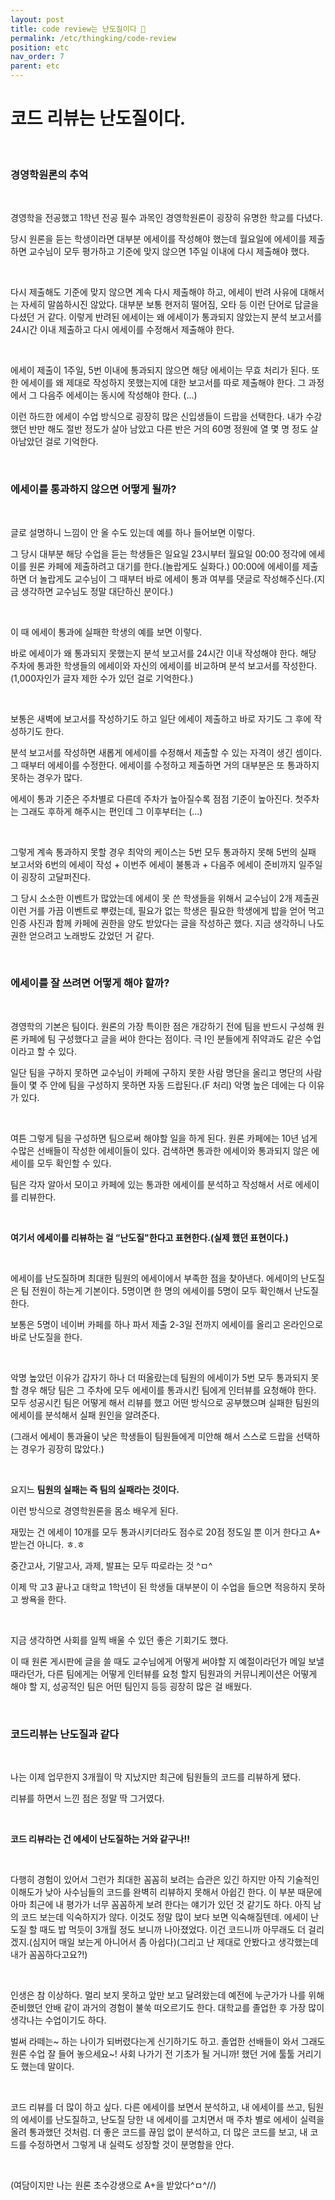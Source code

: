 ```yaml
---
layout: post
title: code review는 난도질이다 🔪
permalink: /etc/thingking/code-review
position: etc
nav_order: 7
parent: etc
---
```



# 코드 리뷰는 난도질이다.

<br/>

### 경영학원론의 추억

<br/>

경영학을 전공했고 1학년 전공 필수 과목인 경영학원론이 굉장히 유명한 학교를 다녔다.

당시 원론을 듣는 학생이라면 대부분 에세이를 작성해야 했는데 월요일에 에세이를 제출하면 교수님이 모두 평가하고 기준에 맞지 않으면 1주일 이내에 다시 제출해야 했다.

<br/>

다시 제출해도 기준에 맞지 않으면 계속 다시 제출해야 하고, 에세이 반려 사유에 대해서는 자세히 말씀하시진 않았다. 대부분 보통 현저히 떨어짐, 오타 등 이런 단어로 답글을 다셨던 거 같다. 이렇게 반려된 에세이는 왜 에세이가 통과되지 않았는지 분석 보고서를 24시간 이내 제출하고 다시 에세이를 수정해서 제출해야 한다.

<br/>

에세이 제출이 1주일, 5번 이내에 통과되지 않으면 해당 에세이는 무효 처리가 된다. 또한 에세이를 왜 제대로 작성하지 못했는지에 대한 보고서를 따로 제출해야 한다. 그 과정에서 그 다음주 에세이는 동시에 작성해야 한다. (...)

이런 하드한 에세이 수업 방식으로 굉장히 많은 신입생들이 드랍을 선택한다. 내가 수강했던 반만 해도 절반 정도가 살아 남았고 다른 반은 거의 60명 정원에 열 몇 명 정도 살아남았던 걸로 기억한다.

<br/>

### 에세이를 통과하지 않으면 어떻게 될까?

<br/>

글로 설명하니 느낌이 안 올 수도 있는데 예를 하나 들어보면 이렇다.

그 당시 대부분 해당 수업을 듣는 학생들은 일요일 23시부터 월요일 00:00 정각에 에세이를 원론 카페에 제출하려고 대기를 한다.(놀랍게도 실화다.) 00:00에 에세이를 제출하면 더 놀랍게도 교수님이 그 때부터 바로 에세이 통과 여부를 댓글로 작성해주신다.(지금 생각하면 교수님도 정말 대단하신 분이다.)

<br/>

이 때 에세이 통과에 실패한 학생의 예를 보면 이렇다.

바로 에세이가 왜 통과되지 못했는지 분석 보고서를 24시간 이내 작성해야 한다. 해당 주차에 통과한 학생들의 에세이와 자신의 에세이를 비교하며 분석 보고서를 작성한다. (1,000자인가 글자 제한 수가 있던 걸로 기억한다.)

<br/>

보통은 새벽에 보고서를 작성하기도 하고 일단 에세이 제출하고 바로 자기도 그 후에 작성하기도 한다. 

분석 보고서를 작성하면 새롭게 에세이를 수정해서 제출할 수 있는 자격이 생긴 셈이다. 그 때부터 에세이를 수정한다. 에세이를 수정하고 제출하면 거의 대부분은 또 통과하지 못하는 경우가 많다. 

에세이 통과 기준은 주차별로 다른데 주차가 높아질수록 점점 기준이 높아진다. 첫주차는 그래도 후하게 해주시는 편인데 그 이후부터는 (...)

<br/>

그렇게 계속 통과하지 못할 경우 최악의 케이스는 5번 모두 통과하지 못해 5번의 실패 보고서와 6번의 에세이 작성 + 이번주 에세이 불통과 + 다음주 에세이 준비까지 일주일이 굉장히 고달퍼진다.

그 당시 소소한 이벤트가 많았는데 에세이 못 쓴 학생들을 위해서 교수님이 2개 제출권 이런 거를 가끔 이벤트로 뿌렸는데, 필요가 없는 학생은 필요한 학생에게 밥을 얻어 먹고 인증 사진과 함께 카페에 권한을 양도 받았다는 글을 작성하곤 했다. 지금 생각하니 나도 권한 얻으려고 노래방도 갔었던 거 같다.

<br/>

### 에세이를 잘 쓰려면 어떻게 해야 할까?

<br/>

경영학의 기본은 팀이다. 원론의 가장 특이한 점은 개강하기 전에 팀을 반드시 구성해 원론 카페에 팀 구성했다고 글을 써야 한다는 점이다. 극 I인 분들에게 쥐약과도 같은 수업이라고 할 수 있다.

일단 팀을 구하지 못하면 교수님이 카페에 구하지 못한 사람 명단을 올리고 명단의 사람들이 몇 주 안에 팀을 구성하지 못하면 자동 드랍된다.(F 처리) 악명 높은 데에는 다 이유가 있다. 

<br/>

여튼 그렇게 팀을 구성하면 팀으로써 해야할 일을 하게 된다. 원론 카페에는 10년 넘게 수많은 선배들이 작성한 에세이들이 있다. 검색하면 통과한 에세이와 통과되지 않은 에세이를 모두 확인할 수 있다.

팀은 각자 알아서 모이고 카페에 있는 통과한 에세이를 분석하고 작성해서 서로 에세이를 리뷰한다.

<br/>

**여기서 에세이를 리뷰하는 걸 “난도질"한다고 표현한다.(실제 했던 표현이다.)**

<br/>

에세이를 난도질하며 최대한 팀원의 에세이에서 부족한 점을 찾아낸다. 에세이의 난도질은 팀 전원이 하는게 기본이다. 5명이면 한 명의 에세이를 5명이 모두 확인해서 난도질한다. 

보통은 5명이 네이버 카페를 하나 파서 제출 2-3일 전까지 에세이를 올리고 온라인으로 바로 난도질을 한다.

<br/>

악명 높았던 이유가 갑자기 하나 더 떠올랐는데 팀원의 에세이가 5번 모두 통과되지 못할 경우 해당 팀은 그 주차에 모두 에세이를 통과시킨 팀에게 인터뷰를 요청해야 한다. 모두 성공시킨 팀은 어떻게 해서 리뷰를 했고 어떤 방식으로 공부했으며 실패한 팀원의 에세이를 분석해서 실패 원인을 알려준다.

(그래서 에세이 통과율이 낮은 학생들이 팀원들에게 미안해 해서 스스로 드랍을 선택하는 경우가 굉장히 많았다.)

<br/>

요지느 **팀원의 실패는 즉 팀의 실패라는 것이다.** 

이런 방식으로 경영학원론을 몸소 배우게 된다. 

재밌는 건 에세이 10개를 모두 통과시키더라도 점수로 20점 정도일 뿐 이거 한다고 A+ 받는건 아니다. ㅎ.ㅎ

중간고사, 기말고사, 과제, 발표는 모두 따로라는 것 ^ㅁ^

이제 막 고3 끝나고 대학교 1학년이 된 학생들 대부분이 이 수업을 들으면 적응하지 못하고 쌍욕을 한다. 

<br/>

지금 생각하면 사회를 일찍 배울 수 있던 좋은 기회기도 했다. 

이 때 원론 게시판에 글을 쓸 때도 교수님에게 어떻게 써야할 지 예절이라던가 메일 보낼 때라던가, 다른 팀에게는 어떻게 인터뷰를 요청 할지 팀원과의 커뮤니케이션은 어떻게 해야 할 지, 성공적인 팀은 어떤 팀인지 등등 굉장히 많은 걸 배웠다. 

<br/>

### 코드리뷰는 난도질과 같다

<br/>

나는 이제 업무한지 3개월이 막 지났지만 최근에 팀원들의 코드를 리뷰하게 됐다. 

리뷰를 하면서 느낀 점은 정말 딱 그거였다. 

<br/>

**코드 리뷰라는 건 에세이 난도질하는 거와 같구나!!**

<br/>

다행히 경험이 있어서 그런가 최대한 꼼꼼히 보려는 습관은 있긴 하지만 아직 기술적인 이해도가 낮아 사수님들의 코드를 완벽히 리뷰하지 못해서 아쉽긴 한다. 이 부분 때문에 아마 최근에 내 평가가 너무 꼼꼼하게 보려 한다는 얘기가 있던 것 같기도 하다. 아직 남의 코드 보는데 익숙하지가 않다. 이것도 정말 많이 보다 보면 익숙해질텐데. 에세이 난도질 할 때도 밥 먹듯이 3개월 정도 보니까 나아졌었다. 이건 코드니까 아무래도 더 걸리겠지.(심지어 매일 보는게 아니어서 좀 아쉽다)(그리고 난 제대로 안봤다고 생각했는데 내가 꼼꼼하다고요?!)

<br/>

인생은 참 이상하다. 멀리 보지 못하고 앞만 보고 달려왔는데 예전에 누군가가 나를 위해 준비했던 안배 같이 과거의 경험이 불쑥 떠오르기도 한다. 대학교를 졸업한 후 가장 많이 생각나는 수업이기도 하다. 

벌써 라떼는~ 하는 나이가 되버렸다는게 신기하기도 하고. 졸업한 선배들이 와서 그래도 원론 수업 잘 들어 놓으세요~! 사회 나가기 전 기초가 될 거니까! 했던 거에 툴툴 거리기도 했는데 말이다.

<br/>

코드 리뷰를 더 많이 하고 싶다. 
다른 에세이를 보면서 분석하고, 내 에세이를 쓰고, 팀원의 에세이를 난도질하고, 난도질 당한 내 에세이를 고치면서 매 주차 별로 에세이 실력을 올려 통과했던 것처럼.
더 좋은 코드를 끊임 없이 분석하고, 더 많은 코드를 보고, 내 코드를 수정하면서 그렇게 내 실력도 성장할 것이 분명함을 안다.

<br/>

(여담이지만 나는 원론 초수강생으로 A+을 받았다^ㅁ^//)
